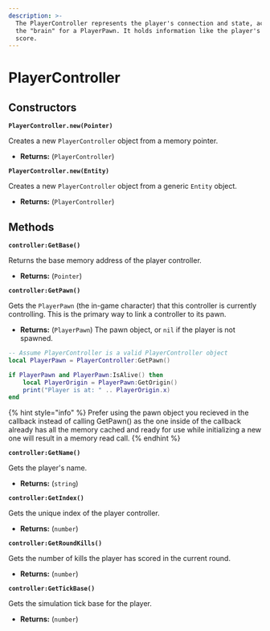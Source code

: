 ```yaml
---
description: >-
  The PlayerController represents the player's connection and state, acting as
  the "brain" for a PlayerPawn. It holds information like the player's name and
  score.
---
```


# PlayerController

## Constructors

**`PlayerController.new(Pointer)`**

Creates a new `PlayerController` object from a memory pointer.

* **Returns:** (`PlayerController`)

**`PlayerController.new(Entity)`**

Creates a new `PlayerController` object from a generic `Entity` object.

* **Returns:** (`PlayerController`)

## Methods

**`controller:GetBase()`**

Returns the base memory address of the player controller.

* **Returns:** (`Pointer`)

**`controller:GetPawn()`**

Gets the `PlayerPawn` (the in-game character) that this controller is currently controlling. This is the primary way to link a controller to its pawn.

* **Returns:** (`PlayerPawn`) The pawn object, or `nil` if the player is not spawned.

```lua
-- Assume PlayerController is a valid PlayerController object
local PlayerPawn = PlayerController:GetPawn()

if PlayerPawn and PlayerPawn:IsAlive() then
    local PlayerOrigin = PlayerPawn:GetOrigin()
    print("Player is at: " .. PlayerOrigin.x)
end
```

{% hint style="info" %}
Prefer using the pawn object you recieved in the callback instead of calling GetPawn() as the one inside of the callback already has all the memory cached and ready for use while initializing a new one will result in a memory read call.
{% endhint %}

**`controller:GetName()`**

Gets the player's name.

* **Returns:** (`string`)

**`controller:GetIndex()`**

Gets the unique index of the player controller.

* **Returns:** (`number`)

**`controller:GetRoundKills()`**

Gets the number of kills the player has scored in the current round.

* **Returns:** (`number`)

**`controller:GetTickBase()`**

Gets the simulation tick base for the player.

* **Returns:** (`number`)
